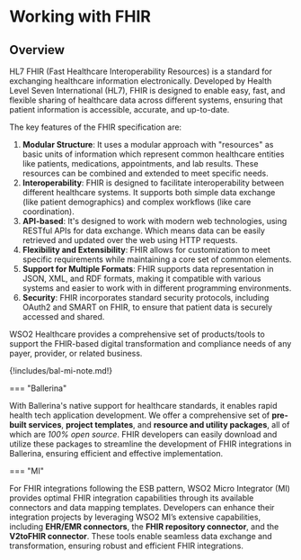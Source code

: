 # Working with FHIR

## Overview
HL7 FHIR (Fast Healthcare Interoperability Resources) is a standard for exchanging healthcare information electronically. Developed by Health Level Seven International (HL7), FHIR is designed to enable easy, fast, and flexible sharing of healthcare data across different systems, ensuring that patient information is accessible, accurate, and up-to-date.

The key features of the FHIR specification are:

1. **Modular Structure**: It uses a modular approach with "resources" as basic units of information which represent common healthcare entities like patients, medications, appointments, and lab results. These resources can be combined and extended to meet specific needs.
2. **Interoperability**: FHIR is designed to facilitate interoperability between different healthcare systems. It supports both simple data exchange (like patient demographics) and complex workflows (like care coordination).
3. **API-based**: It's designed to work with modern web technologies, using RESTful APIs for data exchange. Which means data can be easily retrieved and updated over the web using HTTP requests.
4. **Flexibility and Extensibility**: FHIR allows for customization to meet specific requirements while maintaining a core set of common elements.
5. **Support for Multiple Formats**: FHIR supports data representation in JSON, XML, and RDF formats, making it compatible with various systems and easier to work with in different programming environments.
6. **Security**: FHIR incorporates standard security protocols, including OAuth2 and SMART on FHIR, to ensure that patient data is securely accessed and shared.

WSO2 Healthcare provides a comprehensive set of products/tools to support the FHIR-based digital transformation and compliance needs of any payer, provider, or related business.

{!includes/bal-mi-note.md!}


=== "Ballerina"
<Ballering doc content>

With Ballerina's native support for healthcare standards, it enables rapid health tech application development. We offer a comprehensive set of **pre-built services**, **project templates**, and **resource and utility packages**, all of which are *100% open source*. FHIR developers can easily download and utilize these packages to streamline the development of FHIR integrations in Ballerina, ensuring efficient and effective implementation.



=== "MI"
<MI doc content>

For FHIR integrations following the ESB pattern, WSO2 Micro Integrator (MI) provides optimal FHIR integration capabilities through its available connectors and data mapping templates. Developers can enhance their integration projects by leveraging WSO2 MI’s extensive capabilities, including **EHR/EMR connectors**, the **FHIR repository connector**, and the **V2toFHIR connector**. These tools enable seamless data exchange and transformation, ensuring robust and efficient FHIR integrations.